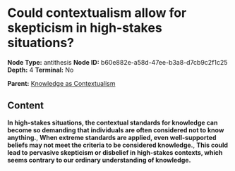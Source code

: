 # Could contextualism allow for skepticism in high-stakes situations?

**Node Type:** antithesis
**Node ID:** b60e882e-a58d-47ee-b3a8-d7cb9c2f1c25
**Depth:** 4
**Terminal:** No

**Parent:** [Knowledge as Contextualism](knowledge-as-contextualism-synthesis-98d1787d-f33b-4a95-b2e8-91902f0e81be.md)

## Content

**In high-stakes situations, the contextual standards for knowledge can become so demanding that individuals are often considered not to know anything.**, **When extreme standards are applied, even well-supported beliefs may not meet the criteria to be considered knowledge.**, **This could lead to pervasive skepticism or disbelief in high-stakes contexts, which seems contrary to our ordinary understanding of knowledge.**
